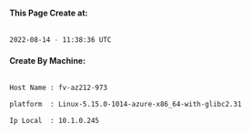 
   
#### This Page Create at:

```bash

2022-08-14 - 11:38:36 UTC

```

#### Create By Machine:

```bash

Host Name : fv-az212-973

platform  : Linux-5.15.0-1014-azure-x86_64-with-glibc2.31

Ip Local  : 10.1.0.245

```

